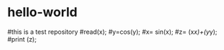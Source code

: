 # hello-world
#this is a test repository
#read(x); 
#y=cos(y);
#x= sin(x);
#z= (x*x)+(y*y);
#print (z);
